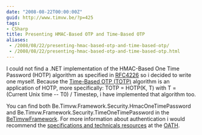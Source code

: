 ```yaml
---
date: "2008-08-22T00:00:00Z"
guid: http://www.timvw.be/?p=425
tags:
- CSharp
title: Presenting HMAC-Based OTP and Time-Based OTP
aliases:
 - /2008/08/22/presenting-hmac-based-otp-and-time-based-otp/
 - /2008/08/22/presenting-hmac-based-otp-and-time-based-otp.html
---
```

I could not find a .NET implementation of the HMAC-Based One Time Password (HOTP) algorithm as specified in [RFC4226](ftp://ftp.rfc-editor.org/in-notes/rfc4226.txt) so i decided to write one myself. Because the [Time-Based OTP (TOTP)](http://www.ietf.org/internet-drafts/draft-mraihi-totp-timebased-00.txt) algorithm is an application of HOTP, more specifically: TOTP = HOTP(K, T) with T = (Current Unix time -- T0) / Timestep, i have implemented that algorithm too.

You can find both Be.Timvw.Framework.Security.HmacOneTimePassword and Be.Timvw.Framework.Security.TimeOneTimePassword in the [BeTimvwFramework](http://www.codeplex.com/BeTimvwFramework). For more information about authentication i would recommend the [specifications and technicals resources](http://www.openauthentication.org/specifications) at the [OATH](http://www.openauthentication.org/).